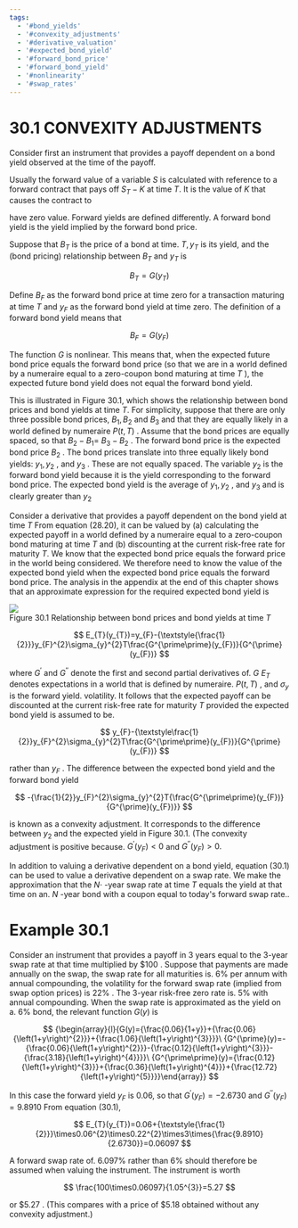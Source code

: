 ```yaml
---
tags:
  - '#bond_yields'
  - '#convexity_adjustments'
  - '#derivative_valuation'
  - '#expected_bond_yield'
  - '#forward_bond_price'
  - '#forward_bond_yield'
  - '#nonlinearity'
  - '#swap_rates'
---
```

# 30.1 CONVEXITY ADJUSTMENTS  

Consider first an instrument that provides a payoff dependent on a bond yield observed at the time of the payoff.  

Usually the forward value of a variable $S$ is calculated with reference to a forward contract that pays off $S_{T}-K$ at time $T.$ It is the value of $K$ that causes the contract to  

have zero value. Forward yields are defined differently. A forward bond yield is the yield implied by the forward bond price.  

Suppose that $B_{T}$ is the price of a bond at time. $T,y_{T}$ is its yield, and the (bond pricing) relationship between $B_{T}$ and $y_{T}$ is  

$$
B_{T}=G(y_{T})
$$  

Define $B_{F}$ as the forward bond price at time zero for a transaction maturing at time $T$ and $y_{F}$ as the forward bond yield at time zero. The definition of a forward bond yield means that  

$$
B_{F}=G(y_{F})
$$  

The function $G$ is nonlinear. This means that, when the expected future bond price equals the forward bond price (so that we are in a world defined by a numeraire equal to a zero-coupon bond maturing at time $T$ ), the expected future bond yield does not equal the forward bond yield.  

This is illustrated in Figure 30.1, which shows the relationship between bond prices and bond yields at time $T.$ For simplicity, suppose that there are only three possible bond prices, $B_{1},B_{2}$ and $B_{3}$ and that they are equally likely in a world defined by numeraire $\textstyle P(t,T)$ . Assume that the bond prices are equally spaced, so that $B_{2}-B_{1}=$ $B_{3}-B_{2}$ . The forward bond price is the expected bond price $B_{2}$ . The bond prices translate into three equally likely bond yields: $y_{1},y_{2}$ , and $y_{3}$ . These are not equally spaced. The variable $y_{2}$ is the forward bond yield because it is the yield corresponding to the forward bond price. The expected bond yield is the average of $y_{1},y_{2}$ , and $y_{3}$ and is clearly greater than $y_{2}$  

Consider a derivative that provides a payoff dependent on the bond yield at time $T$ From equation (28.20), it can be valued by (a) calculating the expected payoff in a world defined by a numeraire equal to a zero-coupon bond maturing at time $T$ and (b) discounting at the current risk-free rate for maturity $T.$ We know that the expected bond price equals the forward price in the world being considered. We therefore need to know the value of the expected bond yield when the expected bond price equals the forward bond price. The analysis in the appendix at the end of this chapter shows that an approximate expression for the required expected bond yield is  

![](images/8f122cdeae0db04e27827e292adab733ac3c9eda09f3549871e7f9569b314bd7.jpg)  
Figure 30.1 Relationship between bond prices and bond yields at time $T$  

$$
E_{T}(y_{T})=y_{F}-{\textstyle{\frac{1}{2}}}y_{F}^{2}\sigma_{y}^{2}T\frac{G^{\prime\prime}(y_{F})}{G^{\prime}(y_{F})}
$$  

where $G^{\prime}$ and $G^{\prime\prime}$ denote the first and second partial derivatives of. $G$ $E_{T}$ denotes expectations in a world that is defined by numeraire. $\textstyle P(t,T)$ , and $\sigma_{y}$ is the forward yield. volatility. It follows that the expected payoff can be discounted at the current risk-free rate for maturity $T$ provided the expected bond yield is assumed to be.  

$$
y_{F}-{\textstyle\frac{1}{2}}y_{F}^{2}\sigma_{y}^{2}T\frac{G^{\prime\prime}(y_{F})}{G^{\prime}(y_{F})}
$$  

rather than $y_{F}$ . The difference between the expected bond yield and the forward bond yield  

$$
-{\frac{1}{2}}y_{F}^{2}\sigma_{y}^{2}T{\frac{G^{\prime\prime}(y_{F})}{G^{\prime}(y_{F})}}
$$  

is known as a convexity adjustment. It corresponds to the difference between $y_{2}$ and the expected yield in Figure 30.1. (The convexity adjustment is positive because. $G^{\prime}(y_{F})<0$ and $G^{\prime\prime}(y_{F})>0.$  

In addition to valuing a derivative dependent on a bond yield, equation (30.1) can be used to value a derivative dependent on a swap rate. We make the approximation that the $N\cdot$ -year swap rate at time $T$ equals the yield at that time on an. $N$ -year bond with a coupon equal to today's forward swap rate..  

# Example 30.1  

Consider an instrument that provides a payoff in 3 years equal to the 3-year swap rate at that time multiplied by $\$100$ . Suppose that payments are made annually on the swap, the swap rate for all maturities is. $6\%$ per annum with annual compounding, the volatility for the forward swap rate (implied from swap option prices) is $22\%$ . The 3-year risk-free zero rate is. $5\%$ with annual compounding. When the swap rate is approximated as the yield on a. $6\%$ bond, the relevant function $G(y)$ is  

$$
{\begin{array}{l}{G(y)={\frac{0.06}{1+y}}+{\frac{0.06}{\left(1+y\right)^{2}}}+{\frac{1.06}{\left(1+y\right)^{3}}}}\ {G^{\prime}(y)=-{\frac{0.06}{\left(1+y\right)^{2}}}-{\frac{0.12}{\left(1+y\right)^{3}}}-{\frac{3.18}{\left(1+y\right)^{4}}}}\ {G^{\prime\prime}(y)={\frac{0.12}{\left(1+y\right)^{3}}}+{\frac{0.36}{\left(1+y\right)^{4}}}+{\frac{12.72}{\left(1+y\right)^{5}}}}\end{array}}
$$  

In this case the forward yield $y_{F}$ is 0.06, so that $G^{\prime}(y_{F})=-2.6730$ and $G^{\prime\prime}(y_{F})=9.8910$ From equation (30.1),  

$$
E_{T}(y_{T})=0.06+{\textstyle{\frac{1}{2}}}\times0.06^{2}\times0.22^{2}\times3\times{\frac{9.8910}{2.6730}}=0.06097
$$  

A forward swap rate of. $6.097\%$ rather than $6\%$ should therefore be assumed when valuing the instrument. The instrument is worth  

$$
\frac{100\times0.06097}{1.05^{3}}=5.27
$$  

or $\$5.27$ . (This compares with a price of $\$5.18$ obtained without any convexity adjustment.)  
